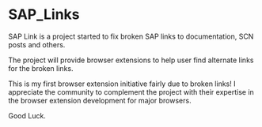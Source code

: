 # SAP_Links
SAP Link is a project started to fix broken SAP links to documentation, SCN posts and others.

The project will provide browser extensions to help user find alternate links for the broken links.

This is my first browser extension initiative fairly due to broken links! I appreciate the community to complement the project with their expertise in the browser extension development for major browsers.

Good Luck.
